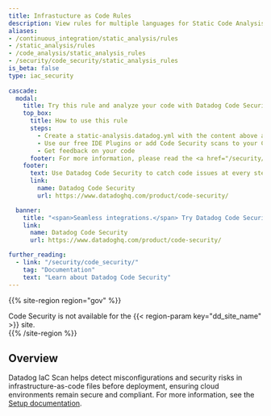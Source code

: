 ```yaml
---
title: Infrastucture as Code Rules
description: View rules for multiple languages for Static Code Analysis.
aliases:
- /continuous_integration/static_analysis/rules
- /static_analysis/rules
- /code_analysis/static_analysis_rules
- /security/code_security/static_analysis_rules
is_beta: false
type: iac_security
  
cascade:
  modal:
    title: Try this rule and analyze your code with Datadog Code Security
    top_box:
      title: How to use this rule
      steps:
        - Create a static-analysis.datadog.yml with the content above at the root of your repository
        - Use our free IDE Plugins or add Code Security scans to your CI pipelines
        - Get feedback on your code
      footer: For more information, please read the <a href="/security/code_security/">Code Security documentation</a>
    footer:
      text: Use Datadog Code Security to catch code issues at every step of your development process
      link:
        name: Datadog Code Security
        url: https://www.datadoghq.com/product/code-security/

  banner:
    title: "<span>Seamless integrations.</span> Try Datadog Code Security"
    link:
      name: Datadog Code Security
      url: https://www.datadoghq.com/product/code-security/

further_reading:
  - link: "/security/code_security/"
    tag: "Documentation"
    text: "Learn about Datadog Code Security"
---
```


{{% site-region region="gov" %}}
<div class="alert alert-danger">
    Code Security is not available for the {{< region-param key="dd_site_name" >}} site.
</div>
{{% /site-region %}}

## Overview

Datadog IaC Scan helps detect misconfigurations and security risks in infrastructure-as-code files before deployment, ensuring cloud environments remain secure and compliant. For more information, see the [Setup documentation][1].

[1]: /security/code_security/iac_security/setup/
